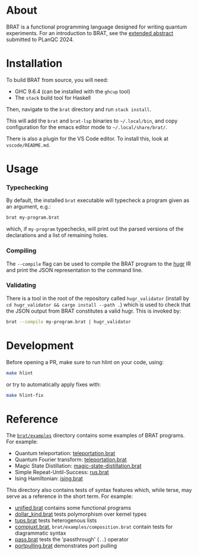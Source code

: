# About
BRAT is a functional programming language designed for writing quantum experiments. For an introduction to BRAT, see the [extended abstract](papers/brat-planqc-2024.pdf) submitted to PLanQC 2024.

# Installation
To build BRAT from source, you will need:
- GHC 9.6.4 (can be installed with the `ghcup` tool)
- The `stack` build tool for Haskell

Then, navigate to the `brat` directory and run `stack install`.

This will add the `brat` and `brat-lsp` binaries  to `~/.local/bin`, and copy configuration for the emacs editor mode to `~/.local/share/brat/`.

There is also a plugin for the VS Code editor. To install this, look at `vscode/README.md`.

# Usage
### Typechecking
By default, the installed `brat` executable  will typecheck a program given as an argument, e.g.:
```sh
brat my-program.brat
```
which, if `my-program` typechecks, will print out the parsed versions of the declarations and a list of remaining holes.

### Compiling
The `--compile` flag can be used to compile the BRAT program to the [hugr](https://github.com/CQCL/hugr) IR and print the JSON representation to the command line.

### Validating
There is a tool in the root of the repository called `hugr_validator` (install by `cd hugr_validator && cargo install --path .`) which is used to check that the JSON output from BRAT constitutes a valid hugr. This is invoked by:
```sh
brat --compile my-program.brat | hugr_validator
```

# Development
Before opening a PR, make sure to run hlint on your code, using:
```sh
make hlint
```
or try to automatically apply fixes with:
```sh
make hlint-fix
```


# Reference
The [`brat/examples`](brat/examples) directory contains some examples of BRAT programs.
For example:
- Quantum teleportation: [teleportation.brat](brat/examples/teleportation.brat)
- Quantum Fourier transform: [teleportation.brat](brat/examples/teleportation.brat)
- Magic State Distillation: [magic-state-distillation.brat](brat/examples/magic-state-distillation.brat)
- Simple Repeat-Until-Success: [rus.brat](brat/examples/rus.brat)
- Ising Hamiltonian: [ising.brat](brat/examples/ising.brat)

This directory also contains tests of syntax features which, while terse, may serve as a reference in the short term.
For example:
- [unified.brat](brat/examples/unified.brat) contains some functional programs
- [dollar_kind.brat](brat/examples/dollar_kind.brat) tests polymorphism over kernel types
- [tups.brat](brat/examples/tups.brat) tests heterogenous lists
- [compjuxt.brat](brat/examples/compjuxt.brat), `brat/examples/composition.brat` contain tests for diagrammatic syntax
- [pass.brat](brat/examples/pass.brat) tests the 'passthrough' (`..`) operator
- [portpulling.brat](brat/examples/portpulling.brat) demonstrates port pulling
